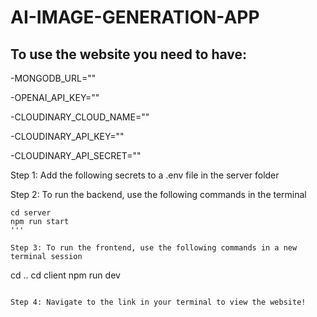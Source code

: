 # AI-IMAGE-GENERATION-APP

## To use the website you need to have:

-MONGODB_URL=""

-OPENAI_API_KEY=""

-CLOUDINARY_CLOUD_NAME=""

-CLOUDINARY_API_KEY=""

-CLOUDINARY_API_SECRET=""

Step 1: Add the following secrets to a .env file in the server folder

Step 2: To run the backend, use the following commands in the terminal
```
cd server
npm run start
'''

Step 3: To run the frontend, use the following commands in a new terminal session
```
cd ..
cd client
npm run dev
```

Step 4: Navigate to the link in your terminal to view the website!


